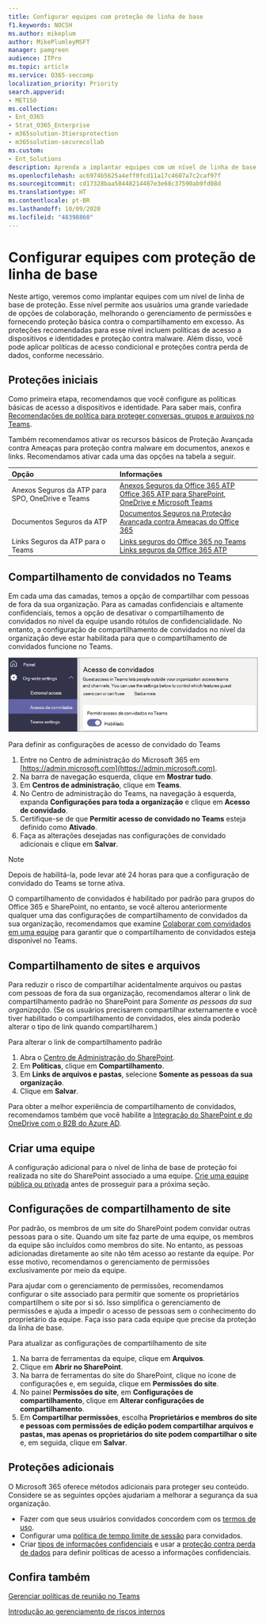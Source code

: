 ```yaml
---
title: Configurar equipes com proteção de linha de base
f1.keywords: NOCSH
ms.author: mikeplum
author: MikePlumleyMSFT
manager: pamgreen
audience: ITPro
ms.topic: article
ms.service: O365-seccomp
localization_priority: Priority
search.appverid:
- MET150
ms.collection:
- Ent_O365
- Strat_O365_Enterprise
- m365solution-3tiersprotection
- m365solution-securecollab
ms.custom:
- Ent_Solutions
description: Aprenda a implantar equipes com um nível de linha de base de proteção.
ms.openlocfilehash: ac6974b5625a4eff0fcd11a17c4607a7c2caf97f
ms.sourcegitcommit: cd17328baa58448214487e3e68c37590ab9fd08d
ms.translationtype: HT
ms.contentlocale: pt-BR
ms.lasthandoff: 10/09/2020
ms.locfileid: "48398860"
---
```

# <a name="configure-teams-with-baseline-protection"></a>Configurar equipes com proteção de linha de base

Neste artigo, veremos como implantar equipes com um nível de linha de base de proteção. Esse nível permite aos usuários uma grande variedade de opções de colaboração, melhorando o gerenciamento de permissões e fornecendo proteção básica contra o compartilhamento em excesso. As proteções recomendadas para esse nível incluem políticas de acesso a dispositivos e identidades e proteção contra malware. Além disso, você pode aplicar políticas de acesso condicional e proteções contra perda de dados, conforme necessário.

## <a name="initial-protections"></a>Proteções iniciais

Como primeira etapa, recomendamos que você configure as políticas básicas de acesso a dispositivos e identidade. Para saber mais, confira [Recomendações de política para proteger conversas, grupos e arquivos no Teams](../security/office-365-security/teams-access-policies.md).

Também recomendamos ativar os recursos básicos de Proteção Avançada contra Ameaças para proteção contra malware em documentos, anexos e links. Recomendamos ativar cada uma das opções na tabela a seguir.

|Opção|Informações|
|:------|:-----------|
|Anexos Seguros da ATP para SPO, OneDrive e Teams|[Anexos Seguros da Office 365 ATP](https://docs.microsoft.com/microsoft-365/security/office-365-security/atp-safe-attachments)<br>[Office 365 ATP para SharePoint, OneDrive e Microsoft Teams](https://docs.microsoft.com/microsoft-365/security/office-365-security/atp-for-spo-odb-and-teams)|
|Documentos Seguros da ATP|[Documentos Seguros na Proteção Avançada contra Ameaças do Office 365](https://docs.microsoft.com/microsoft-365/security/office-365-security/safe-docs)|
|Links Seguros da ATP para o Teams|[Links seguros do Office 365 no Teams](https://docs.microsoft.com/microsoft-365/security/office-365-security/atp-safe-links-for-teams)<br>[Links seguros da Office 365 ATP](https://docs.microsoft.com/microsoft-365/security/office-365-security/atp-safe-links)|

## <a name="teams-guest-sharing"></a>Compartilhamento de convidados no Teams

Em cada uma das camadas, temos a opção de compartilhar com pessoas de fora da sua organização. Para as camadas confidenciais e altamente confidenciais, temos a opção de desativar o compartilhamento de convidados no nível da equipe usando rótulos de confidencialidade. No entanto, a configuração de compartilhamento de convidados no nível da organização deve estar habilitada para que o compartilhamento de convidados funcione no Teams.

![Captura de tela de alternância de acesso de convidados](../media/teams-guest-access-toggle-on.png)

Para definir as configurações de acesso de convidado do Teams

1. Entre no Centro de administração do Microsoft 365 em [https://admin.microsoft.com](https://admin.microsoft.com).
2. Na barra de navegação esquerda, clique em **Mostrar tudo**.
3. Em **Centros de administração**, clique em **Teams**.
4. No Centro de administração do Teams, na navegação à esquerda, expanda **Configurações para toda a organização** e clique em **Acesso de convidado**.
5. Certifique-se de que **Permitir acesso de convidado no Teams** esteja definido como **Ativado**.
6. Faça as alterações desejadas nas configurações de convidado adicionais e clique em **Salvar**.

> [!NOTE]
> Depois de habilitá-la, pode levar até 24 horas para que a configuração de convidado do Teams se torne ativa.

O compartilhamento de convidados é habilitado por padrão para grupos do Office 365 e SharePoint, no entanto, se você alterou anteriormente qualquer uma das configurações de compartilhamento de convidados da sua organização, recomendamos que examine [Colaborar com convidados em uma equipe](https://docs.microsoft.com/microsoft-365/solutions/collaborate-as-team) para garantir que o compartilhamento de convidados esteja disponível no Teams.

## <a name="site-and-file-sharing"></a>Compartilhamento de sites e arquivos

Para reduzir o risco de compartilhar acidentalmente arquivos ou pastas com pessoas de fora da sua organização, recomendamos alterar o link de compartilhamento padrão no SharePoint para *Somente as pessoas da sua organização*. (Se os usuários precisarem compartilhar externamente e você tiver habilitado o compartilhamento de convidados, eles ainda poderão alterar o tipo de link quando compartilharem.)

Para alterar o link de compartilhamento padrão
1. Abra o [Centro de Administração do SharePoint](https://admin.microsoft.com/sharepoint).
2. Em **Políticas**, clique em **Compartilhamento**.
3. Em **Links de arquivos e pastas**, selecione **Somente as pessoas da sua organização**.
4. Clique em **Salvar**.

Para obter a melhor experiência de compartilhamento de convidados, recomendamos também que você habilite a [Integração do SharePoint e do OneDrive com o B2B do Azure AD](https://docs.microsoft.com/sharepoint/sharepoint-azureb2b-integration-preview).

## <a name="create-a-team"></a>Criar uma equipe

A configuração adicional para o nível de linha de base de proteção foi realizada no site do SharePoint associado a uma equipe. [Crie uma equipe pública ou privada](https://support.office.com/article/174adf5f-846b-4780-b765-de1a0a737e2b) antes de prosseguir para a próxima seção.

## <a name="site-sharing-settings"></a>Configurações de compartilhamento de site

Por padrão, os membros de um site do SharePoint podem convidar outras pessoas para o site. Quando um site faz parte de uma equipe, os membros da equipe são incluídos como membros do site. No entanto, as pessoas adicionadas diretamente ao site não têm acesso ao restante da equipe. Por esse motivo, recomendamos o gerenciamento de permissões exclusivamente por meio da equipe.

Para ajudar com o gerenciamento de permissões, recomendamos configurar o site associado para permitir que somente os proprietários compartilhem o site por si só. Isso simplifica o gerenciamento de permissões e ajuda a impedir o acesso de pessoas sem o conhecimento do proprietário da equipe. Faça isso para cada equipe que precise da proteção da linha de base.

Para atualizar as configurações de compartilhamento de site
1. Na barra de ferramentas da equipe, clique em **Arquivos**.
2. Clique em **Abrir no SharePoint**.
3. Na barra de ferramentas do site do SharePoint, clique no ícone de configurações e, em seguida, clique em **Permissões do site**.
4. No painel **Permissões do site**, em **Configurações de compartilhamento**, clique em **Alterar configurações de compartilhamento**.
5. Em **Compartilhar permissões**, escolha **Proprietários e membros do site e pessoas com permissões de edição podem compartilhar arquivos e pastas, mas apenas os proprietários do site podem compartilhar o site** e, em seguida, clique em **Salvar**.

## <a name="additional-protections"></a>Proteções adicionais

O Microsoft 365 oferece métodos adicionais para proteger seu conteúdo. Considere se as seguintes opções ajudariam a melhorar a segurança da sua organização.

- Fazer com que seus usuários convidados concordem com os [termos de uso](https://docs.microsoft.com/azure/active-directory/conditional-access/terms-of-use).
- Configurar uma [política de tempo limite de sessão](https://docs.microsoft.com/azure/active-directory/conditional-access/howto-conditional-access-session-lifetime) para convidados.
- Criar [tipos de informações confidenciais](https://docs.microsoft.com/microsoft-365/compliance/custom-sensitive-info-types) e usar a [proteção contra perda de dados](https://docs.microsoft.com/microsoft-365/compliance/data-loss-prevention-policies) para definir políticas de acesso a informações confidenciais.

## <a name="see-also"></a>Confira também

[Gerenciar políticas de reunião no Teams](https://docs.microsoft.com/microsoftteams/meeting-policies-in-teams)

[Introdução ao gerenciamento de riscos internos](https://docs.microsoft.com/microsoft-365/compliance/insider-risk-management-configure)

